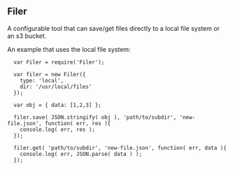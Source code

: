 Filer 
--------------------

A configurable tool that can save/get files directly to a local file system or an s3 bucket. 


An example that uses the local file system:

      var Filer = require('Filer');
      
      var filer = new Filer({
        type: 'local',
        dir: '/usr/local/files'
      });

      var obj = { data: [1,2,3] };

      filer.save( JSON.stringify( obj ), 'path/to/subdir', 'new-file.json', function( err, res ){
        console.log( err, res );
      });

      filer.get( 'path/to/subdir', 'new-file.json', function( err, data ){
        console.log( err, JSON.parse( data ) );
      });
